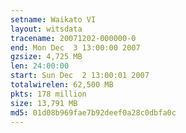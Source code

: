 ```yaml
---
setname: Waikato VI
layout: witsdata
tracename: 20071202-000000-0
end: Mon Dec  3 13:00:00 2007
gzsize: 4,725 MB
len: 24:00:00
start: Sun Dec  2 13:00:01 2007
totalwirelen: 62,500 MB
pkts: 178 million
size: 13,791 MB
md5: 01d08b969fae7b92deef0a28c0dbfa0c
---
```

